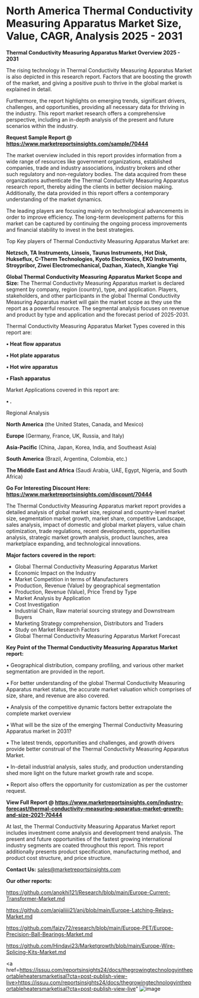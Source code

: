 # North America Thermal Conductivity Measuring Apparatus Market Size, Value, CAGR, Analysis 2025 - 2031

<Strong> Thermal Conductivity Measuring Apparatus Market Overview 2025 - 2031</strong>

The rising technology in Thermal Conductivity Measuring Apparatus Market is also depicted in this research report. Factors that are boosting the growth of the market, and giving a positive push to thrive in the global market is explained in detail.

Furthermore, the report highlights on emerging trends, significant drivers, challenges, and opportunities, providing all necessary data for thriving in the industry. This report market research offers a comprehensive perspective, including an in-depth analysis of the present and future scenarios within the industry.

<strong>Request Sample Report @ <a href=https://www.marketreportsinsights.com/sample/70444>https://www.marketreportsinsights.com/sample/70444</a></strong>

The market overview included in this report provides information from a wide range of resources like government organizations, established companies, trade and industry associations, industry brokers and other such regulatory and non-regulatory bodies. The data acquired from these organizations authenticate the Thermal Conductivity Measuring Apparatus research report, thereby aiding the clients in better decision making. Additionally, the data provided in this report offers a contemporary understanding of the market dynamics.

The leading players are focusing mainly on technological advancements in order to improve efficiency. The long-term development patterns for this market can be captured by continuing the ongoing process improvements and financial stability to invest in the best strategies.

Top Key players of Thermal Conductivity Measuring Apparatus Market are:

<strong>Netzsch, TA Instruments, Linseis, Taurus Instruments, Hot Disk, Hukseflux, C-Therm Technologies, Kyoto Electronics, EKO Instruments, Stroypribor, Ziwei Electromechanical, Dazhan, Xiatech, Xiangke Yiqi</strong>

<strong><b>Global Thermal Conductivity Measuring Apparatus Market Scope and Size:</b></strong>
The Thermal Conductivity Measuring Apparatus market is declared segment by company, region (country), type, and application. Players, stakeholders, and other participants in the global Thermal Conductivity Measuring Apparatus market will gain the market scope as they use the report as a powerful resource. The segmental analysis focuses on revenue and product by type and application and the forecast period of 2025-2031.

Thermal Conductivity Measuring Apparatus Market Types covered in this report are:

<strong>• Heat flow apparatus

• Hot plate apparatus

• Hot wire apparatus

• Flash apparatus</strong>

Market Applications covered in this report are:

<strong>• .</strong> 

Regional Analysis

<strong>North America</strong> (the United States, Canada, and Mexico)

<strong>Europe</strong> (Germany, France, UK, Russia, and Italy)

<strong>Asia-Pacific</strong> (China, Japan, Korea, India, and Southeast Asia)

<strong>South America</strong> (Brazil, Argentina, Colombia, etc.)

<strong>The Middle East and Africa</strong> (Saudi Arabia, UAE, Egypt, Nigeria, and South Africa)

<strong>Go For Interesting Discount Here: <a href=https://www.marketreportsinsights.com/discount/70444>https://www.marketreportsinsights.com/discount/70444</a></strong>

The Thermal Conductivity Measuring Apparatus market report provides a detailed analysis of global market size, regional and country-level market size, segmentation market growth, market share, competitive Landscape, sales analysis, impact of domestic and global market players, value chain optimization, trade regulations, recent developments, opportunities analysis, strategic market growth analysis, product launches, area marketplace expanding, and technological innovations.

<strong><b>Major factors covered in the report:</b></strong>
<ul>
  <li>Global Thermal Conductivity Measuring Apparatus Market </li>
  <li>Economic Impact on the Industry</li>
  <li>Market Competition in terms of Manufacturers</li>
  <li>Production, Revenue (Value) by geographical segmentation</li>
  <li>Production, Revenue (Value), Price Trend by Type</li>
  <li>Market Analysis by Application</li>
  <li>Cost Investigation</li>
  <li>Industrial Chain, Raw material sourcing strategy and Downstream Buyers</li>
  <li>Marketing Strategy comprehension, Distributors and Traders</li>
  <li>Study on Market Research Factors</li>
  <li>Global Thermal Conductivity Measuring Apparatus Market Forecast</li>
</ul>

<strong><b>Key Point of the Thermal Conductivity Measuring Apparatus Market report:</b></strong>

• Geographical distribution, company profiling, and various other market segmentation are provided in the report.

• For better understanding of the global Thermal Conductivity Measuring Apparatus market status, the accurate market valuation which comprises of size, share, and revenue are also covered.

• Analysis of the competitive dynamic factors better extrapolate the complete market overview

• What will be the size of the emerging Thermal Conductivity Measuring Apparatus market in 2031?

• The latest trends, opportunities and challenges, and growth drivers provide better construal of the Thermal Conductivity Measuring Apparatus Market.

• In-detail industrial analysis, sales study, and production understanding shed more light on the future market growth rate and scope.

• Report also offers the opportunity for customization as per the customer request.

<strong><b>View Full Report @ <a href=https://www.marketreportsinsights.com/industry-forecast/thermal-conductivity-measuring-apparatus-market-growth-and-size-2021-70444>https://www.marketreportsinsights.com/industry-forecast/thermal-conductivity-measuring-apparatus-market-growth-and-size-2021-70444</a></b></strong>


At last, the Thermal Conductivity Measuring Apparatus Market report includes investment come analysis and development trend analysis. The present and future opportunities of the fastest growing international industry segments are coated throughout this report. This report additionally presents product specification, manufacturing method, and product cost structure, and price structure.

<strong>Contact Us:</strong>
sales@marketreportsinsights.com

<strong>Our other reports:</strong>

<a href=https://github.com/anokhi121/Research/blob/main/Europe-Current-Transformer-Market.md>https://github.com/anokhi121/Research/blob/main/Europe-Current-Transformer-Market.md</a>

<a href=https://github.com/anjaliiii21/anj/blob/main/Europe-Latching-Relays-Market.md>https://github.com/anjaliiii21/anj/blob/main/Europe-Latching-Relays-Market.md</a>

<a href=https://github.com/faizy72/research/blob/main/Europe-PET/Europe-Precision-Ball-Bearings-Market.md>https://github.com/faizy72/research/blob/main/Europe-PET/Europe-Precision-Ball-Bearings-Market.md</a>

<a href=https://github.com/Hindavi23/Marketgrowth/blob/main/Europe-Wire-Splicing-Kits-Market.md>https://github.com/Hindavi23/Marketgrowth/blob/main/Europe-Wire-Splicing-Kits-Market.md</a>

<a href=https://issuu.com/reportsinsights24/docs/thegrowingtechnologyintheportableheatersmarketisal?cta=post-publish-view-live>https://issuu.com/reportsinsights24/docs/thegrowingtechnologyintheportableheatersmarketisal?cta=post-publish-view-live</a>"
![image](https://github.com/user-attachments/assets/bb977c21-5fd8-4c8d-8203-afc78ae3d29d)
